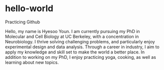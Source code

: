 # hello-world
Practicing Github

Hello, my name is Hyesoo Youn.
I am currently pursuing my PhD in Molecular and Cell Biology at UC Berkeley, with a concentration in Neurobiology. I thrive solving challenging problems, and particularly enjoy experimental design and data analysis. Through a career in industry, I aim to apply my knowledge and skill set to make the world a better place. In addition to working on my PhD, I enjoy practicing yoga, cooking, as well as learning about new topics.
